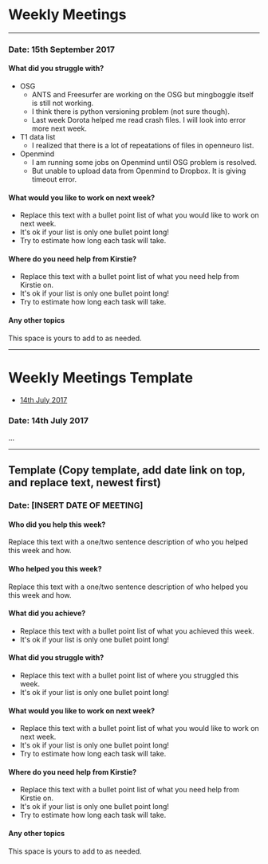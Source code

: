 
# Weekly Meetings

---


### Date: 15th September 2017

#### What did you struggle with?

* OSG
   - ANTS and Freesurfer are working on the OSG but mingboggle itself is still not working.
   - I think there is python versioning problem (not sure though). 
   - Last week Dorota helped me read crash files. I will look into error more next week.
* T1 data list
   - I realized that there is a lot of repeatations of files in openneuro list. 
* Openmind
   - I am running some jobs on Openmind until OSG problem is resolved.
   - But unable to upload data from Openmind to Dropbox. It is giving timeout error.

#### What would you like to work on next week?

* Replace this text with a bullet point list of what you would like to work on next week.
* It's ok if your list is only one bullet point long!
* Try to estimate how long each task will take.

#### Where do you need help from Kirstie?

* Replace this text with a bullet point list of what you need help from Kirstie on.
* It's ok if your list is only one bullet point long!
* Try to estimate how long each task will take.

#### Any other topics

This space is yours to add to as needed.

---

# Weekly Meetings Template

* [14th July 2017](#date-14th-july-2017)

### Date: 14th July 2017
...

---

## Template (Copy template, add date link on top, and replace text, newest first)

### Date: [INSERT DATE OF MEETING]

#### Who did you help this week?

Replace this text with a one/two sentence description of who you helped this week and how.


#### Who helped you this week?

Replace this text with a one/two sentence description of who helped you this week and how.

#### What did you achieve?

* Replace this text with a bullet point list of what you achieved this week.
* It's ok if your list is only one bullet point long!

#### What did you struggle with?

* Replace this text with a bullet point list of where you struggled this week.
* It's ok if your list is only one bullet point long!

#### What would you like to work on next week?

* Replace this text with a bullet point list of what you would like to work on next week.
* It's ok if your list is only one bullet point long!
* Try to estimate how long each task will take.

#### Where do you need help from Kirstie?

* Replace this text with a bullet point list of what you need help from Kirstie on.
* It's ok if your list is only one bullet point long!
* Try to estimate how long each task will take.

#### Any other topics

This space is yours to add to as needed.
